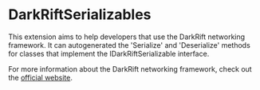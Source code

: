 # DarkRiftSerializables
This extension aims to help developers that use the DarkRift networking framework. It can autogenerated the 'Serialize' and 'Deserialize' methods for classes that implement the IDarkRiftSerializable interface.

For more information about the DarkRift networking framework, check out the [official website](https://darkriftnetworking.com/).
